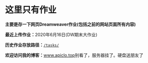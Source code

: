 # 这里只有作业

<strong>主要是存一下网页Dreamweaver作业(包括之前的网站页面所有内容)</strong><br>

<b>最近上传作业：</b>2020年6月16日(DW期末大作业)<br>

<b>历史作业存放路径：</b><a href="https://github.com/Apiclo/Apiclo.github.io/tree/master/tasks"><code>/tasks/</code></a><br>



<b>欢迎访问我的博客：</b><a href="http://www.apiclo.top" target="new">www.apiclo.top</a><span>别看了，服务器挂了。硬盘送朋友了</span>
